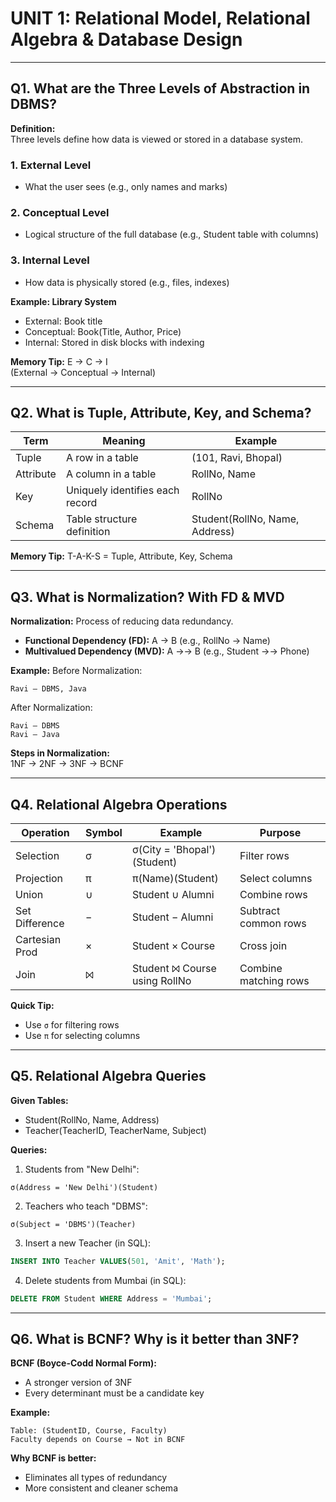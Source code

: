 # UNIT 1: Relational Model, Relational Algebra & Database Design

---

## Q1. What are the Three Levels of Abstraction in DBMS?

**Definition:**  
Three levels define how data is viewed or stored in a database system.

### 1. External Level
- What the user sees (e.g., only names and marks)

### 2. Conceptual Level
- Logical structure of the full database (e.g., Student table with columns)

### 3. Internal Level
- How data is physically stored (e.g., files, indexes)

**Example: Library System**

- External: Book title
- Conceptual: Book(Title, Author, Price)
- Internal: Stored in disk blocks with indexing

**Memory Tip:** E → C → I  
(External → Conceptual → Internal)

---

## Q2. What is Tuple, Attribute, Key, and Schema?

| Term      | Meaning                          | Example                         |
|-----------|----------------------------------|---------------------------------|
| Tuple     | A row in a table                 | (101, Ravi, Bhopal)             |
| Attribute | A column in a table              | RollNo, Name                    |
| Key       | Uniquely identifies each record  | RollNo                          |
| Schema    | Table structure definition       | Student(RollNo, Name, Address)  |

**Memory Tip:** T-A-K-S = Tuple, Attribute, Key, Schema

---

## Q3. What is Normalization? With FD & MVD

**Normalization:** Process of reducing data redundancy.

- **Functional Dependency (FD):** A → B (e.g., RollNo → Name)
- **Multivalued Dependency (MVD):** A →→ B (e.g., Student →→ Phone)

**Example:**
Before Normalization:
```
Ravi – DBMS, Java
```
After Normalization:
```
Ravi – DBMS  
Ravi – Java
```

**Steps in Normalization:**  
1NF → 2NF → 3NF → BCNF

---

## Q4. Relational Algebra Operations

| Operation     | Symbol | Example                              | Purpose               |
|---------------|--------|--------------------------------------|-----------------------|
| Selection     | σ      | σ(City = 'Bhopal')(Student)          | Filter rows           |
| Projection    | π      | π(Name)(Student)                     | Select columns        |
| Union         | ∪      | Student ∪ Alumni                     | Combine rows          |
| Set Difference| −      | Student − Alumni                     | Subtract common rows  |
| Cartesian Prod| ×      | Student × Course                     | Cross join            |
| Join          | ⨝      | Student ⨝ Course using RollNo        | Combine matching rows |

**Quick Tip:**  
- Use `σ` for filtering rows  
- Use `π` for selecting columns

---

## Q5. Relational Algebra Queries

**Given Tables:**
- Student(RollNo, Name, Address)
- Teacher(TeacherID, TeacherName, Subject)

**Queries:**

1. Students from "New Delhi":
```
σ(Address = 'New Delhi')(Student)
```

2. Teachers who teach "DBMS":
```
σ(Subject = 'DBMS')(Teacher)
```

3. Insert a new Teacher (in SQL):
```sql
INSERT INTO Teacher VALUES(501, 'Amit', 'Math');
```

4. Delete students from Mumbai (in SQL):
```sql
DELETE FROM Student WHERE Address = 'Mumbai';
```

---

## Q6. What is BCNF? Why is it better than 3NF?

**BCNF (Boyce-Codd Normal Form):**
- A stronger version of 3NF
- Every determinant must be a candidate key

**Example:**
```
Table: (StudentID, Course, Faculty)
Faculty depends on Course → Not in BCNF
```

**Why BCNF is better:**
- Eliminates all types of redundancy
- More consistent and cleaner schema
